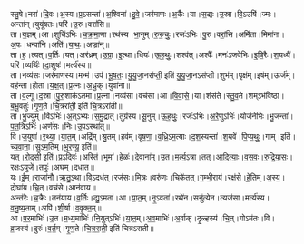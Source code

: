 

  
स्तु॒षे।नरा॑।दि॒वः।अ॒स्य।प्र॒ऽसन्ता॑।अ॒श्विना॑।हु॒वे॒।जर॑माणः।अ॒र्कैः।या।स॒द्यः।उ॒स्रा।वि॒ऽउषि॑।ज्मः।अन्ता॑न्।युयू॑षतः।परि॑।उ॒रु।वरां॑सि॥  
ता।य॒ज्ञम्।आ।शुचि॑ऽभिः।च॒क्र॒मा॒णा।रथ॑स्य।भा॒नुम्।रु॒रु॒चुः॒।रजः॑ऽभिः।पु॒रु।वरां॒सि।अमि॑ता।मिमा॑ना।अ॒पः।धन्वा॑नि।अति॑।या॒थः॒।अज्रा॑न्॥  
ता।ह॒।त्यत्।व॒र्तिः।यत्।अर॑ध्रम्।उ॒ग्रा॒।इ॒त्था।धियः॑।ऊ॒ह॒थुः॒।शश्व॑त्।अश्वैः॑।मनः॑ऽजवेभिः।इ॒षि॒रैः।श॒यध्यै॑।परि॑।व्यर्थिः॑।दा॒शुषः॑।मर्त्य॑स्य॥  
ता।नव्य॑सः।जर॑माणस्य।मन्म॑।उप॑।भू॒ष॒तः॒।यु॒यु॒जा॒नस॑प्ती॒ इति॑ यु॒यु॒जा॒नऽस॑प्ती।शुभ॑म्।पृक्ष॑म्।इष॑म्।ऊर्ज॑म्।वह॑न्ता।होता॑।य॒क्ष॒त्।प्र॒त्नः।अ॒ध्रुक्।युवा॑ना॥  
ता।व॒ल्गू।द॒स्रा।पु॒रु॒शाक॑ऽतमा।प्र॒त्ना।नव्य॑सा।वच॑सा।आ।वि॒वा॒से॒।या।शंस॑ते।स्तु॒व॒ते।शम्ऽभ॑विष्ठा।ब॒भू॒वतुः॑।गृ॒ण॒ते।चि॒त्ररा॑ती॒ इति॑ चि॒त्रऽरा॑ती॥  
ता।भु॒ज्युम्।विऽभिः॑।अ॒त्ऽभ्यः।स॒मु॒द्रात्।तुग्र॑स्य।सू॒नुम्।ऊ॒ह॒थुः॒।रजः॑ऽभिः।अ॒रे॒णुऽभिः॑।योज॑नेभिः।भु॒जन्ता॑।प॒त॒त्रिऽभिः॑।अर्ण॑सः।निः।उ॒पऽस्था॑त्॥  
वि।ज॒युषा॑।र॒थ्या॒।या॒त॒म्।अद्रि॑म्।श्रु॒तम्।हव॑म्।वृ॒ष॒णा॒।व॒ध्रि॒ऽम॒त्याः।द॒श॒स्यन्ता॑।श॒यवे॑।पि॒प्य॒थुः॒।गाम्।इति॑।च्य॒वा॒ना॒।सु॒ऽम॒तिम्।भु॒र॒ण्यू॒ इति॑॥  
यत्।रो॒द॒सी॒ इति॑।प्र॒ऽदिवः॑।अस्ति॑।भूमा॑।हेळः॑।दे॒वाना॑म्।उ॒त।म॒र्त्य॒ऽत्रा।तत्।आ॒दि॒त्याः॒।व॒स॒वः॒।रु॒द्रि॒या॒सः॒।र॒क्षः॒ऽयुजे॑।तपुः॑।अ॒घम्।द॒धा॒त॒॥  
यः।ई॒म्।राजा॑नौ।ऋ॒तु॒ऽथा।वि॒ऽदध॑त्।रज॑सः।मि॒त्रः।वरु॑णः।चिके॑तत्।ग॒म्भी॒राय॑।रक्ष॑से।हे॒तिम्।अ॒स्य॒।द्रोघा॑य।चि॒त्।वच॑से।आन॑वाय॥  
अन्त॑रैः।च॒क्रैः।तन॑याय।व॒र्तिः।द्यु॒ऽमता॑।आ।या॒त॒म्।नृ॒ऽवता॑।रथे॑न।सनु॑त्येन।त्यज॑सा।मर्त्य॑स्य।व॒नु॒ष्य॒ताम्।अपि॑।शी॒र्षा।व॒वृ॒क्त॒म्॥  
आ।प॒र॒माभिः॑।उ॒त।म॒ध्य॒माभिः॑।नि॒युत्ऽभिः॑।या॒त॒म्।अ॒व॒माभिः॑।अ॒र्वाक्।दृ॒ळ्हस्य॑।चि॒त्।गोऽम॑तः।वि।व्र॒जस्य॑।दुरः॑।व॒र्त॒म्।गृ॒ण॒ते।चि॒त्र॒रा॒ती॒ इति॑ चित्रऽराती॥  
